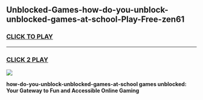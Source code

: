 
## Unblocked-Games-how-do-you-unblock-unblocked-games-at-school-Play-Free-zen61
<h3>
<a href="https://premium76.site?title=how-do-you-unblock-unblocked-games-at-school&ref=22A">CLICK TO PLAY</a></h3>
<hr>

<h3>
<a href="https://premium76.site?title=how-do-you-unblock-unblocked-games-at-school&ref=22A">CLICK 2 PLAY</a>
  
</h3>

<a href="https://premium76.site?title=how-do-you-unblock-unblocked-games-at-school&ref=22A"><img src="https://clearcache.store/games.png"></a>


**how-do-you-unblock-unblocked-games-at-school games unblocked: Your Gateway to Fun and Accessible Online Gaming**
